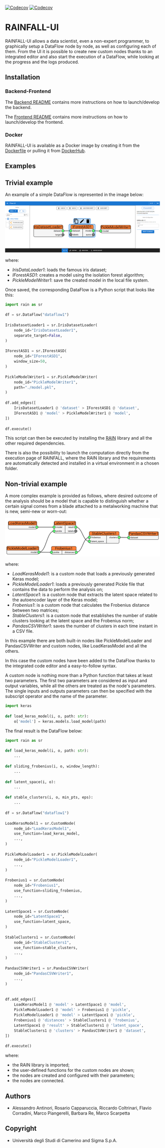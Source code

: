 [![Codecov](https://img.shields.io/codecov/c/github/SIMPLE-DVS/rainfall?flag=backend&label=BACKEND%20COVERAGE&style=for-the-badge)](https://app.codecov.io/gh/SIMPLE-DVS/rainfall/tree/master/simple-backend)
[![Codecov](https://img.shields.io/codecov/c/github/SIMPLE-DVS/rainfall?flag=frontend&label=FRONTEND%20COVERAGE&style=for-the-badge)](https://app.codecov.io/gh/SIMPLE-DVS/rainfall/tree/master/simple-ui)

# RAINFALL-UI

RAINFALL-UI allows a data scientist, even a non-expert programmer, to graphically setup a DataFlow node by node, as well as configuring each of them. From the UI it is possible to create new custom nodes thanks to an integrated editor and also start the execution of a DataFlow, while looking at the progress and the logs produced.

## Installation

### Backend-Frontend

The [Backend README](simple-backend/README.rst) contains more instructions on how to launch/develop the backend.

The [Frontend README](simple-ui/README.md) contains more instructions on how to launch/develop the frontend.

### Docker

RAINFALL-UI is available as a Docker image by creating it from the [Dockerfile](Dockerfile) or pulling it from [DockerHub](https://hub.docker.com/r/dragonalex98/rainfall).

## Examples

## Trivial example

An example of a simple DataFlow is represented in the image below:

<img src="images/trivial.png" />

where:

- _IrisDataLoader1_: loads the famous iris dataset;
- _IForestASD1_: creates a model using the isolation forest algorithm;
- _PickleModelWriter1_: save the created model in the local file system.

Once saved, the corresponding DataFlow is a Python script that looks like this:

```python
import rain as sr

df = sr.DataFlow("dataflow1")

IrisDatasetLoader1 = sr.IrisDatasetLoader(
    node_id="IrisDatasetLoader1",
    separate_target=False,
)

IForestASD1 = sr.IForestASD(
    node_id="IForestASD1",
    window_size=50,
)

PickleModelWriter1 = sr.PickleModelWriter(
    node_id="PickleModelWriter1",
    path="./model.pkl",
)

df.add_edges([
    IrisDatasetLoader1 @ 'dataset' > IForestASD1 @ 'dataset',
    IForestASD1 @ 'model' > PickleModelWriter1 @ 'model',
])

df.execute()
```

This script can then be executed by installing the [RAIN](https://github.com/SIMPLE-DVS/rain) library and all the other required dependencies.

There is also the possibility to launch the computation directly from the execution page of RAINFALL, where the RAIN library and the requirements are automatically detected and installed in a virtual environment in a chosen folder.

## Non-trivial example

A more complex example is provided as follows, where desired outcome of the analysis should be a model that is capable to distinguish whether a certain signal comes from a blade attached to a metalworking machine that is new, semi-new or worn-out:

<img src="images/custom.png" />

where:

- _LoadKerasModel1_: is a custom node that loads a previously generated Keras model;
- _PickleModelLoader1_: loads a previously generated Pickle file that contains the data to perform the analysis on;
- _LatentSpace1_: is a custom node that extracts the latent space related to the autoencoder layer of the Keras model;
- _Frobenius1_: is a custom node that calculates the Frobenius distance between two matrices;
- _StableClusters1_: is a custom node that establishes the number of stable clusters looking at the latent space and the Frobenius norm;
- _PandasCSVWriter1_: saves the number of clusters in each time instant in a CSV file.

In this example there are both built-in nodes like PickleModelLoader and PandasCSVWriter and custom nodes, like LoadKerasModel and all the others.

In this case the custom nodes have been added to the DataFlow thanks to the integrated code editor and a easy-to-follow syntax.

A custom node is nothing more than a Python function that takes at least two parameters. The first two parameters are considered as input and output variables, while all the others are treated as the node's parameters. The single inputs and outputs parameters can then be specified with the subscript operator and the name of the parameter.

```python
import keras

def load_keras_model(i, o, path: str):
    o['model'] = keras.models.load_model(path)
```

The final result is the DataFlow below:

```python
import rain as sr

def load_keras_model(i, o, path: str):
    ...

def sliding_frobenius(i, o, window_length):
    ...

def latent_space(i, o):
    ...

def stable_clusters(i, o, min_pts, eps):
    ...

df = sr.DataFlow("dataflow1")

LoadKerasModel1 = sr.CustomNode(
    node_id="LoadKerasModel1",
    use_function=load_keras_model,
    ...,
)

PickleModelLoader1 = sr.PickleModelLoader(
    node_id="PickleModelLoader1",
    ...,
)

Frobenius1 = sr.CustomNode(
    node_id="Frobenius1",
    use_function=sliding_frobenius,
    ...,
)

LatentSpace1 = sr.CustomNode(
    node_id="LatentSpace1",
    use_function=latent_space,
)

StableClusters1 = sr.CustomNode(
    node_id="StableClusters1",
    use_function=stable_clusters,
    ...,
)

PandasCSVWriter1 = sr.PandasCSVWriter(
    node_id="PandasCSVWriter1",
    ...,
)


df.add_edges([
    LoadKerasModel1 @ 'model' > LatentSpace1 @ 'model',
    PickleModelLoader1 @ 'model' > Frobenius1 @ 'pickle',
    PickleModelLoader1 @ 'model' > LatentSpace1 @ 'pickle',
    Frobenius1 @ 'distances' > StableClusters1 @ 'frobenius',
    LatentSpace1 @ 'result' > StableClusters1 @ 'latent_space',
    StableClusters1 @ 'clusters' > PandasCSVWriter1 @ 'dataset',
])

df.execute()
```

where:

- the RAIN library is imported;
- the user-defined functions for the custom nodes are shown;
- the nodes are created and configured with their parameters;
- the nodes are connected.

## Authors

- Alessandro Antinori, Rosario Capparuccia, Riccardo Coltrinari, Flavio Corradini, Marco Piangerelli, Barbara Re, Marco Scarpetta

## Copyright

- Università degli Studi di Camerino and Sigma S.p.A.
